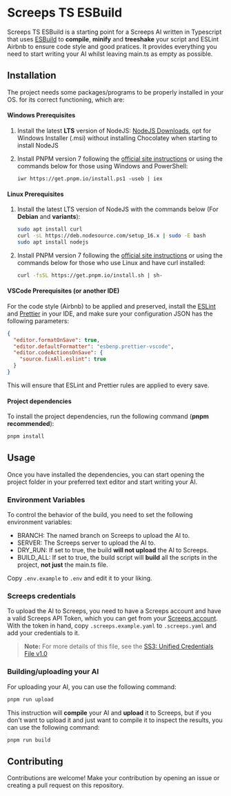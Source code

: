 # Screeps TS ESBuild

Screeps TS ESBuild is a starting point for a Screeps AI written in Typescript that uses [ESBuild](https://esbuild.github.io/) to **compile**, **minify** and **treeshake** your script and ESLint Airbnb to ensure code style and good pratices. It provides everything you need to start writing your AI whilst leaving main.ts as empty as possible.

## Installation

The project needs some packages/programs to be properly installed in your OS. for its correct functioning, which are:

#### Windows Prerequisites

1. Install the latest **LTS** version of NodeJS: [NodeJS Downloads](https://nodejs.org/en/download/), opt for Windows Installer (.msi) without installing Chocolatey when starting to install NodeJS

2. Install PNPM version 7 following the [official site instructions](https://pnpm.io/en/installation#usando-um-script) or using the commands below for those using Windows and PowerShell:
   ```shell
   iwr https://get.pnpm.io/install.ps1 -useb | iex
   ```

#### Linux Prerequisites

1. Install the latest LTS version of NodeJS with the commands below (For **Debian** and **variants**):

   ```bash
   sudo apt install curl
   curl -sL https://deb.nodesource.com/setup_16.x | sudo -E bash
   sudo apt install nodejs
   ```

2. Install PNPM version 7 following the [official site instructions](https://pnpm.io/en/installation#usando-um-script) or using the commands below for those who use Linux and have curl installed:
   ```bash
   curl -fsSL https://get.pnpm.io/install.sh | sh-
   ```

#### VSCode Prerequisites (or another IDE)

For the code style (Airbnb) to be applied and preserved, install the [ESLint](https://marketplace.visualstudio.com/items?itemName=dbaeumer.vscode-eslint) and [Prettier](https://marketplace.visualstudio.com/items?itemName=esbenp.prettier-vscode) in your IDE, and make sure your configuration JSON has the following parameters:

```json
{
  "editor.formatOnSave": true,
  "editor.defaultFormatter": "esbenp.prettier-vscode",
  "editor.codeActionsOnSave": {
    "source.fixAll.eslint": true
  }
}
```

This will ensure that ESLint and Prettier rules are applied to every save.

#### Project dependencies

To install the project dependencies, run the following command (**pnpm recommended**):

```bash
pnpm install
```

## Usage

Once you have installed the dependencies, you can start opening the project folder in your preferred text editor and start writing your AI.

### Environment Variables

To control the behavior of the build, you need to set the following environment variables:

- BRANCH: The named branch on Screeps to upload the AI to.
- SERVER: The Screeps server to upload the AI to.
- DRY_RUN: If set to true, the build **will not upload** the AI to Screeps.
- BUILD_ALL: If set to true, the build script will **build** all the scripts in the project, **not just** the main.ts file.

Copy `.env.example` to `.env` and edit it to your liking.

### Screeps credentials

To upload the AI to Screeps, you need to have a Screeps account and have a valid Screeps API Token, which you can get from your [Screeps account](https://screeps.com/a/#!/account/auth-tokens).
With the token in hand, copy `.screeps.example.yaml` to `.screeps.yaml` and add your credentials to it.

> **Note:** For more details of this file, see the [SS3: Unified Credentials File v1.0](https://github.com/screepers/screepers-standards/blob/master/SS3-Unified_Credentials_File.md)

### Building/uploading your AI

For uploading your AI, you can use the following command:

```bash
pnpm run upload
```

This instruction will **compile** your AI and **upload** it to Screeps, but if you don't want to upload it and just want to compile it to inspect the results, you can use the following command:

```bash
pnpm run build
```

## Contributing

Contributions are welcome! Make your contribution by opening an issue or creating a pull request on this repository.
